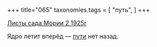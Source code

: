 +++
title="065"
taxonomies.tags = [
 "путь",
]
+++

[Листы сада Мории 2 1925г](/agni/1925)

Ядро летит вперёд — [пути](/tags/путь) нет назад.    

